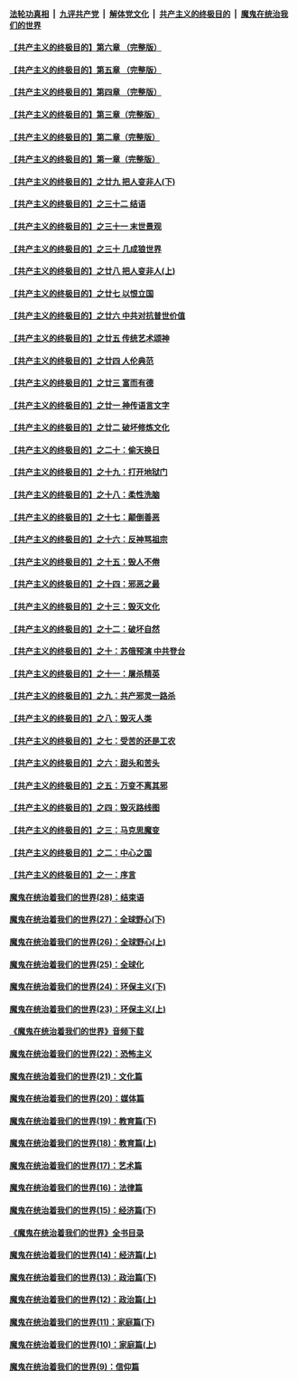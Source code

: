 ####  [法轮功真相](../../../../basic/blob/master/README.md?t=06130331) &nbsp;|&nbsp; [九评共产党](../../../../9ping.md/blob/master/README.md?t=06130331) &nbsp;|&nbsp; [解体党文化](../../../../jtdwh.md/blob/master/README.md?t=06130331)  &nbsp;|&nbsp; [共产主义的终极目的](../../../../gczydzjmd.md/blob/master/README.md?t=06130331) &nbsp;|&nbsp; [魔鬼在统治我们的世界](../../../../mgztzwmdsj.md/blob/master/README.md?t=06130331) 

#### [【共产主义的终极目的】第六章 （完整版）](../pages/nsc422/n11428913.md?t=06130331) 

#### [【共产主义的终极目的】第五章 （完整版）](../pages/nsc422/n11428912.md?t=06130331) 

#### [【共产主义的终极目的】第四章 （完整版）](../pages/nsc422/n11428907.md?t=06130331) 

#### [【共产主义的终极目的】第三章（完整版）](../pages/nsc422/n11428848.md?t=06130331) 

#### [【共产主义的终极目的】第二章（完整版）](../pages/nsc422/n11428831.md?t=06130331) 

#### [【共产主义的终极目的】第一章（完整版）](../pages/nsc422/n11417651.md?t=06130331) 

#### [【共产主义的终极目的】之廿九 把人变非人(下)](../pages/nsc422/n11344140.md?t=06130331) 

#### [【共产主义的终极目的】之三十二 结语](../pages/nsc422/n11360535.md?t=06130331) 

#### [【共产主义的终极目的】之三十一 末世景观](../pages/nsc422/n11351129.md?t=06130331) 

#### [【共产主义的终极目的】之三十 几成狼世界](../pages/nsc422/n11348280.md?t=06130331) 

#### [【共产主义的终极目的】之廿八 把人变非人(上)](../pages/nsc422/n11340492.md?t=06130331) 

#### [【共产主义的终极目的】之廿七 以恨立国](../pages/nsc422/n11336944.md?t=06130331) 

#### [【共产主义的终极目的】之廿六 中共对抗普世价值](../pages/nsc422/n11324785.md?t=06130331) 

#### [【共产主义的终极目的】之廿五 传统艺术颂神](../pages/nsc422/n11296396.md?t=06130331) 

#### [【共产主义的终极目的】之廿四 人伦典范](../pages/nsc422/n11296397.md?t=06130331) 

#### [【共产主义的终极目的】之廿三 富而有德](../pages/nsc422/n11283598.md?t=06130331) 

#### [【共产主义的终极目的】之廿一 神传语言文字](../pages/nsc422/n11263265.md?t=06130331) 

#### [【共产主义的终极目的】之廿二 破坏修炼文化](../pages/nsc422/n11245728.md?t=06130331) 

#### [【共产主义的终极目的】之二十：偷天换日](../pages/nsc422/n11238846.md?t=06130331) 

#### [【共产主义的终极目的】之十九：打开地狱门](../pages/nsc422/n11206376.md?t=06130331) 

#### [【共产主义的终极目的】之十八：柔性洗脑](../pages/nsc422/n11199994.md?t=06130331) 

#### [【共产主义的终极目的】之十七：颠倒善恶](../pages/nsc422/n11179782.md?t=06130331) 

#### [【共产主义的终极目的】之十六：反神骂祖宗](../pages/nsc422/n11166798.md?t=06130331) 

#### [【共产主义的终极目的】之十五：毁人不倦](../pages/nsc422/n11166792.md?t=06130331) 

#### [【共产主义的终极目的】之十四：邪恶之最](../pages/nsc422/n11150249.md?t=06130331) 

#### [【共产主义的终极目的】之十三：毁灭文化](../pages/nsc422/n11135227.md?t=06130331) 

#### [【共产主义的终极目的】之十二：破坏自然](../pages/nsc422/n11135214.md?t=06130331) 

#### [【共产主义的终极目的】之十：苏俄预演 中共登台](../pages/nsc422/n11118424.md?t=06130331) 

#### [【共产主义的终极目的】之十一：屠杀精英](../pages/nsc422/n11118442.md?t=06130331) 

#### [【共产主义的终极目的】之九：共产邪灵一路杀](../pages/nsc422/n11114139.md?t=06130331) 

#### [【共产主义的终极目的】之八：毁灭人类](../pages/nsc422/n11108503.md?t=06130331) 

#### [【共产主义的终极目的】之七：受苦的还是工农](../pages/nsc422/n11101809.md?t=06130331) 

#### [【共产主义的终极目的】之六：甜头和苦头](../pages/nsc422/n11096971.md?t=06130331) 

#### [【共产主义的终极目的】之五：万变不离其邪](../pages/nsc422/n11091285.md?t=06130331) 

#### [【共产主义的终极目的】之四：毁灭路线图](../pages/nsc422/n11086284.md?t=06130331) 

#### [【共产主义的终极目的】之三：马克思魔变](../pages/nsc422/n11061941.md?t=06130331) 

#### [【共产主义的终极目的】之二：中心之国](../pages/nsc422/n11047728.md?t=06130331) 

#### [【共产主义的终极目的】之一：序言](../pages/nsc422/n11086077.md?t=06130331) 

#### [魔鬼在统治着我们的世界(28)：结束语](../pages/nsc422/n10936246.md?t=06130331) 

#### [魔鬼在统治着我们的世界(27)：全球野心(下)](../pages/nsc422/n10928319.md?t=06130331) 

#### [魔鬼在统治着我们的世界(26)：全球野心(上)](../pages/nsc422/n10900318.md?t=06130331) 

#### [魔鬼在统治着我们的世界(25)：全球化](../pages/nsc422/n10788205.md?t=06130331) 

#### [魔鬼在统治着我们的世界(24)：环保主义(下)](../pages/nsc422/n10695307.md?t=06130331) 

#### [魔鬼在统治着我们的世界(23)：环保主义(上)](../pages/nsc422/n10688613.md?t=06130331) 

#### [《魔鬼在统治着我们的世界》音频下载](../pages/nsc422/n10635553.md?t=06130331) 

#### [魔鬼在统治着我们的世界(22)：恐怖主义](../pages/nsc422/n10614727.md?t=06130331) 

#### [魔鬼在统治着我们的世界(21)：文化篇](../pages/nsc422/n10597706.md?t=06130331) 

#### [魔鬼在统治着我们的世界(20)：媒体篇](../pages/nsc422/n10586579.md?t=06130331) 

#### [魔鬼在统治着我们的世界(19)：教育篇(下)](../pages/nsc422/n10564808.md?t=06130331) 

#### [魔鬼在统治着我们的世界(18)：教育篇(上)](../pages/nsc422/n10526970.md?t=06130331) 

#### [魔鬼在统治着我们的世界(17)：艺术篇](../pages/nsc422/n10499093.md?t=06130331) 

#### [魔鬼在统治着我们的世界(16)：法律篇](../pages/nsc422/n10485969.md?t=06130331) 

#### [魔鬼在统治着我们的世界(15)：经济篇(下)](../pages/nsc422/n10469975.md?t=06130331) 

#### [《魔鬼在统治着我们的世界》全书目录](../pages/nsc422/n10464261.md?t=06130331) 

#### [魔鬼在统治着我们的世界(14)：经济篇(上)](../pages/nsc422/n10457370.md?t=06130331) 

#### [魔鬼在统治着我们的世界(13)：政治篇(下)](../pages/nsc422/n10448270.md?t=06130331) 

#### [魔鬼在统治着我们的世界(12)：政治篇(上)](../pages/nsc422/n10444576.md?t=06130331) 

#### [魔鬼在统治着我们的世界(11)：家庭篇(下)](../pages/nsc422/n10440961.md?t=06130331) 

#### [魔鬼在统治着我们的世界(10)：家庭篇(上)](../pages/nsc422/n10435448.md?t=06130331) 

#### [魔鬼在统治着我们的世界(9)：信仰篇](../pages/nsc422/n10432159.md?t=06130331) 

